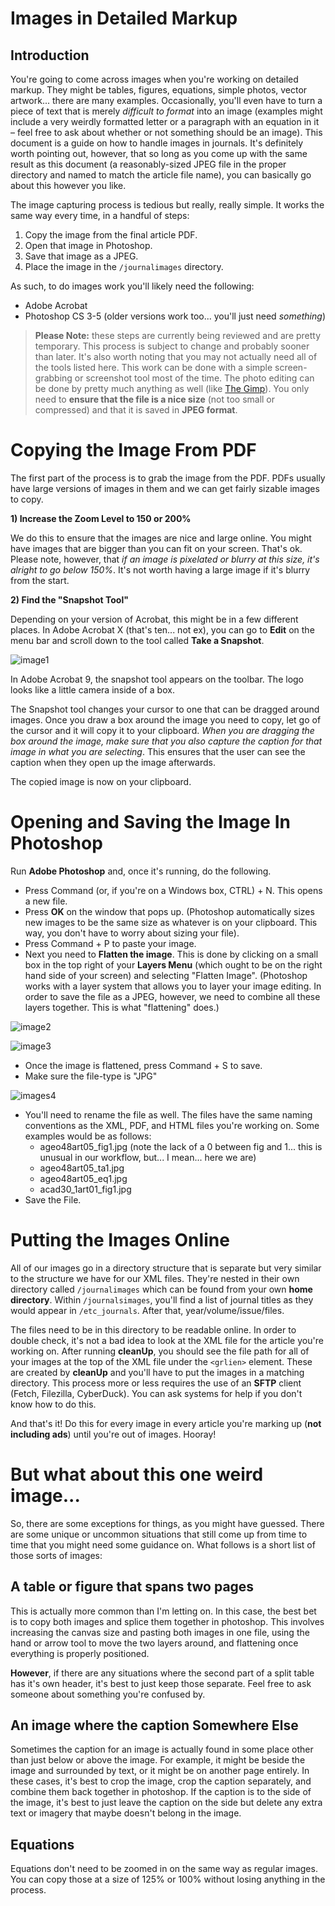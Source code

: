 # Images in Detailed Markup

## Introduction

You're going to come across images when you're working on detailed markup. They might be tables, figures, equations, simple photos, vector artwork... there are many examples. Occasionally, you'll even have to turn a piece of text that is merely *difficult to format* into an image (examples might include a very weirdly formatted letter or a paragraph with an equation in it – feel free to ask about whether or not something should be an image). This document is a guide on how to handle images in journals. It's definitely worth pointing out, however, that so long as you come up with the same result as this document (a reasonably-sized JPEG file in the proper directory and named to match the article file name), you can basically go about this however you like. 

The image capturing process is tedious but really, really simple. It works the same way every time, in a handful of steps:

1. Copy the image from the final article PDF.
2. Open that image in Photoshop.
3. Save that image as a JPEG.
4. Place the image in the ``/journalimages`` directory.  

As such, to do images work you'll likely need the following: 

- Adobe Acrobat
- Photoshop CS 3-5 (older versions work too... you'll just need *something*)

> **Please Note:** these steps are currently being reviewed and are pretty temporary. This process is subject to change and probably sooner than later. It's also worth noting that you may not actually need all of the tools listed here. This work can be done with a simple screen-grabbing or screenshot tool most of the time. The photo editing can be done by pretty much anything as well (like [The Gimp](http://www.gimp.org/)). You only need to **ensure that the file is a nice size** (not too small or compressed) and that it is saved in **JPEG format**. 

# Copying the Image From PDF

The first part of the process is to grab the image from the PDF. PDFs usually have large versions of images in them and we can get fairly sizable images to copy.

**1) Increase the Zoom Level to 150 or 200%**

We do this to ensure that the images are nice and large online. You might have images that are bigger than you can fit on your screen. That's ok. Please note, however, that *if an image is pixelated or blurry at this size, it's alright to go below 150%*. It's not worth having a large image if it's blurry from the start. 

**2) Find the "Snapshot Tool"**

Depending on your version of Acrobat, this might be in a few different places. In Adobe Acrobat X (that's ten... not ex), you can go to **Edit** on the menu bar and scroll down to the tool called **Take a Snapshot**. 

![image1](https://github.com/unb-libraries/journals-docs/blob/master/images/images1.png?raw=true)

In Adobe Acrobat 9, the snapshot tool appears on the toolbar. The logo looks like a little camera inside of a box. 

The Snapshot tool changes your cursor to one that can be dragged around images. Once you draw a box around the image you need to copy, let go of the cursor and it will copy it to your clipboard. *When you are dragging the box around the image, make sure that you also capture the caption for that image in what you are selecting*. This ensures that the user can see the caption when they open up the image afterwards. 

The copied image is now on your clipboard.

# Opening and Saving the Image In Photoshop

Run **Adobe Photoshop** and, once it's running, do the following. 

- Press Command (or, if you're on a Windows box, CTRL) + N. This opens a new file. 
- Press **OK** on the window that pops up. (Photoshop automatically sizes new images to be the same size as whatever is on your clipboard. This way, you don't have to worry about sizing your file). 
- Press Command + P to paste your image. 
- Next you need to **Flatten the image**. This is done by clicking on a small box in the top right of your **Layers Menu** (which ought to be on the right hand side of your screen) and selecting "Flatten Image". (Photoshop works with a layer system that allows you to layer your image editing. In order to save the file as a JPEG, however, we need to combine all these layers together. This is what "flattening" does.) 

![image2](https://github.com/unb-libraries/journals-docs/blob/master/images/images2.png?raw=true)

![image3](https://github.com/unb-libraries/journals-docs/blob/master/images/images3.png?raw=true)

- Once the image is flattened, press Command + S to save. 
- Make sure the file-type is "JPG"

![images4](https://github.com/unb-libraries/journals-docs/blob/master/images/images4.png?raw=true)

- You'll need to rename the file as well. The files have the same naming conventions as the XML, PDF, and HTML files you're working on. Some examples would be as follows:
    - ageo48art05_fig1.jpg (note the lack of a 0 between fig and 1... this is unusual in our workflow, but... I mean... here we are)
    - ageo48art05_ta1.jpg
    - ageo48art05_eq1.jpg
    - acad30_1art01_fig1.jpg
- Save the File. 

# Putting the Images Online

All of our images go in a directory structure that is separate but very similar to the structure we have for our XML files. They're nested in their own directory called ``/journalimages`` which can be found from your own **home directory**. Within ``/journalsimages``, you'll find a list of journal titles as they would appear in ``/etc_journals``. After that, year/volume/issue/files. 

The files need to be in this directory to be readable online. In order to double check, it's not a bad idea to look at the XML file for the article you're working on. After running **cleanUp**, you should see the file path for all of your images at the top of the XML file under the ``<grlien>`` element. These are created by **cleanUp** and you'll have to put the images in a matching directory. This process more or less requires the use of an **SFTP** client (Fetch, Filezilla, CyberDuck). You can ask systems for help if you don't know how to do this. 

And that's it! Do this for every image in every article you're marking up (**not including ads**) until you're out of images. Hooray!

# But what about this one weird image...

So, there are some exceptions for things, as you might have guessed. There are some unique or uncommon situations that still come up from time to time that you might need some guidance on. What follows is a short list of those sorts of images:

## A table or figure that spans two pages

This is actually more common than I'm letting on. In this case, the best bet is to copy both images and splice them together in photoshop. This involves increasing the canvas size and pasting both images in one file, using the hand or arrow tool to move the two layers around, and flattening once everything is properly positioned. 

**However**, if there are any situations where the second part of a split table has it's own header, it's best to just keep those separate. Feel free to ask someone about something you're confused by. 

## An image where the caption Somewhere Else

Sometimes the caption for an image is actually found in some place other than just below or above the image. For example, it might be beside the image and surrounded by text, or it might be on another page entirely. In these cases, it's best to crop the image, crop the caption separately, and combine them back together in photoshop. If the caption is to the side of the image, it's best to just leave the caption on the side but delete any extra text or imagery that maybe doesn't belong in the image. 

## Equations

Equations don't need to be zoomed in on the same way as regular images. You can copy those at a size of 125% or 100% without losing anything in the process. 